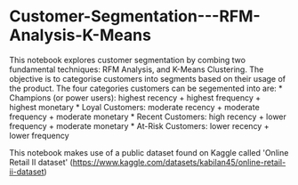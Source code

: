 # Customer-Segmentation---RFM-Analysis-K-Means

This notebook explores customer segmentation by combing two fundamental techniques: RFM Analysis, and K-Means Clustering.
The objective is to categorise customers into segments based on their usage of the product. The four categories customers can be segemented into are:
    * Champions (or power users): highest recency + highest frequency + highest monetary
    * Loyal Customers: moderate recency + moderate frequency + moderate monetary
    * Recent Customers: high recency + lower frequency + moderate monetary
    * At-Risk Customers: lower recency + lower frequency
    
This notebook makes use of a public dataset found on Kaggle called 'Online Retail II dataset' (https://www.kaggle.com/datasets/kabilan45/online-retail-ii-dataset)
